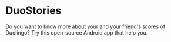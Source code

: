 # DuoStories
Do you want to know more about your and your friend's scores of Duolingo? Try this open-source Android app that help you.
